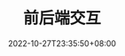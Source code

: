 ---
title: "前后端交互"
description: 
date: 2022-10-27T23:35:50+08:00
image: 
math: 
license: 
categories: 综合
tags: [交互]
hidemeta: true
hidden: false
comments: true
draft: false
---